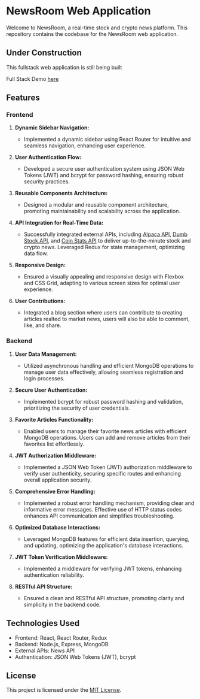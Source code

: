 # NewsRoom Web Application

Welcome to NewsRoom, a real-time stock and crypto news platform. This repository contains the codebase for the NewsRoom web application.

## Under Construction 
This fullstack web application is still being built

Full Stack Demo [here](https://newsroom-live.netlify.app/)


## Features

### Frontend

1. **Dynamic Sidebar Navigation:**
   - Implemented a dynamic sidebar using React Router for intuitive and seamless navigation, enhancing user experience.

2. **User Authentication Flow:**
   - Developed a secure user authentication system using JSON Web Tokens (JWT) and bcrypt for password hashing, ensuring robust security practices.

3. **Reusable Components Architecture:**
   - Designed a modular and reusable component architecture, promoting maintainability and scalability across the application.

4. **API Integration for Real-Time Data:**
   - Successfully integrated external APIs, including [Alpaca API](https://docs.alpaca.markets/docs/api-references), [Dumb Stock API](https://dumbstockapi.com/), and [Coin Stats API](https://openapi.coinstats.app/) to deliver up-to-the-minute stock and crypto news. Leveraged Redux for state management, optimizing data flow.

5. **Responsive Design:**
   - Ensured a visually appealing and responsive design with Flexbox and CSS Grid, adapting to various screen sizes for optimal user experience.

6. **User Contributions:**
   - Integrated a blog section where users can contribute to creating articles realted to market news, users will also be able to comment, like, and share. 

### Backend

1. **User Data Management:**
   - Utilized asynchronous handling and efficient MongoDB operations to manage user data effectively, allowing seamless registration and login processes.

2. **Secure User Authentication:**
   - Implemented bcrypt for robust password hashing and validation, prioritizing the security of user credentials.

3. **Favorite Articles Functionality:**
   - Enabled users to manage their favorite news articles with efficient MongoDB operations. Users can add and remove articles from their favorites list effortlessly.

4. **JWT Authorization Middleware:**
   - Implemented a JSON Web Token (JWT) authorization middleware to verify user authenticity, securing specific routes and enhancing overall application security.

5. **Comprehensive Error Handling:**
   - Implemented a robust error handling mechanism, providing clear and informative error messages. Effective use of HTTP status codes enhances API communication and simplifies troubleshooting.

6. **Optimized Database Interactions:**
   - Leveraged MongoDB features for efficient data insertion, querying, and updating, optimizing the application's database interactions.

7. **JWT Token Verification Middleware:**
   - Implemented a middleware for verifying JWT tokens, enhancing authentication reliability.

8. **RESTful API Structure:**
   - Ensured a clean and RESTful API structure, promoting clarity and simplicity in the backend code.

## Technologies Used

- Frontend: React, React Router, Redux
- Backend: Node.js, Express, MongoDB
- External APIs: News API
- Authentication: JSON Web Tokens (JWT), bcrypt

## License

This project is licensed under the [MIT License](LICENSE).

